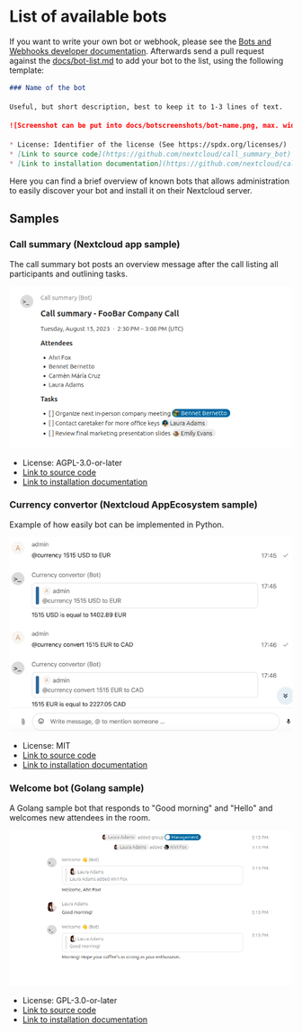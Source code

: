 # List of available bots

If you want to write your own bot or webhook, please see the
[Bots and Webhooks developer documentation](bots.md). Afterwards send a pull
request against the [docs/bot-list.md](https://github.com/nextcloud/spreed/blob/main/docs/bot-list.md)
to add your bot to the list, using the following template:

```markdown
### Name of the bot

Useful, but short description, best to keep it to 1-3 lines of text.

![Screenshot can be put into docs/botscreenshots/bot-name.png, max. width 700px, max. height 480px](botscreenshots/bot-name.png)

* License: Identifier of the license (See https://spdx.org/licenses/)
* [Link to source code](https://github.com/nextcloud/call_summary_bot)
* [Link to installation documentation](https://github.com/nextcloud/call_summary_bot#readme)
```

Here you can find a brief overview of known bots that allows administration to
easily discover your bot and install it on their Nextcloud server.

## Samples

### Call summary (Nextcloud app sample)

The call summary bot posts an overview message after the call listing all participants and outlining tasks.

![Screenshot showing a call summary chat message](botscreenshots/call-summary.png)

* License: AGPL-3.0-or-later
* [Link to source code](https://github.com/nextcloud/call_summary_bot)
* [Link to installation documentation](https://github.com/nextcloud/call_summary_bot#readme)

### Currency convertor (Nextcloud AppEcosystem sample)

Example of how easily bot can be implemented in Python.

![Screenshot showing a chat messages to change EUR into USD](botscreenshots/currency-convertor.png)

* License: MIT
* [Link to source code](https://github.com/cloud-py-api/nc_py_api/tree/main/examples/as_app/talk_bot)
* [Link to installation documentation](https://github.com/cloud-py-api/nc_py_api/blob/main/examples/as_app/talk_bot/HOW_TO_INSTALL.md)

### Welcome bot (Golang sample)

A Golang sample bot that responds to "Good morning" and "Hello" and welcomes new attendees in the room.

![Screenshot showing a welcome and hello response](botscreenshots/welcome-bot.png)

* License: GPL-3.0-or-later
* [Link to source code](https://github.com/nextcloud/welcome_bot)
* [Link to installation documentation](https://github.com/nextcloud/welcome_bot#readme)
